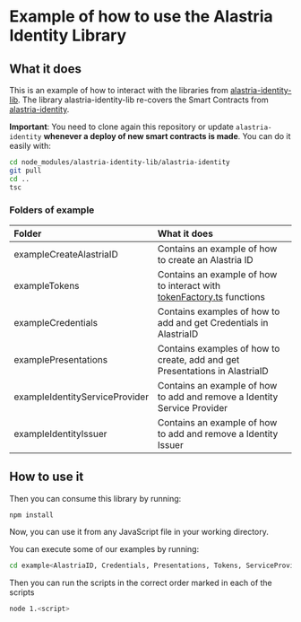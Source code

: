 # Example of how to use the Alastria Identity Library

## What it does

This is an example of how to interact with the libraries from [alastria-identity-lib](https://github.com/alastria/alastria-identity-lib). The library alastria-identity-lib re-covers the Smart Contracts from [alastria-identity](https://github.com/alastria/alastria-identity).


**Important**: You need to clone again this repository or update `alastria-identity` **whenever a deploy of new smart contracts is made**. You can do it easily with:
```sh
cd node_modules/alastria-identity-lib/alastria-identity
git pull
cd ..
tsc
```
### Folders of example

|**Folder**|**What it does**|
|:--|:--|
|exampleCreateAlastriaID| Contains an example of how to create an Alastria ID
|exampleTokens| Contains an example of how to interact with [tokenFactory.ts](https://github.com/alastria/alastria-identity-lib/blob/develop/src/tokenFactory/tokensFactory.ts) functions|
|exampleCredentials| Contains examples of how to add and get Credentials in AlastriaID |
|examplePresentations| Contains examples of how to create, add and get Presentations in AlastriaID |
|exampleIdentityServiceProvider| Contains an example of how to add and remove a Identity Service Provider|
|exampleIdentityIssuer| Contains an example of how to add and remove a Identity Issuer|

## How to use it

Then you can consume this library by running:

```sh
npm install
```
Now, you can use it from any JavaScript file in your working directory.

You can execute some of our examples by running:

```sh
cd example<AlastriaID, Credentials, Presentations, Tokens, ServiceProvider>
```

Then you can run the scripts in the correct order marked in each of the scripts

```sh
node 1.<script>
```
